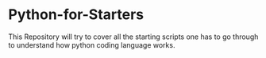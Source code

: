 # Python-for-Starters
This Repository will try to cover all the starting scripts one has to go through to understand how python coding language works.
